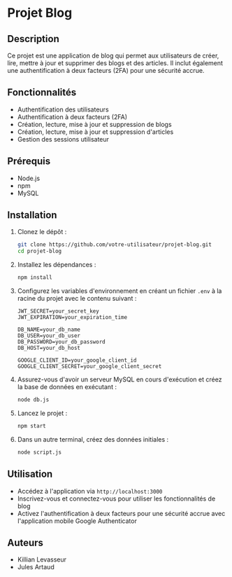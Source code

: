 # Projet Blog

## Description

Ce projet est une application de blog qui permet aux utilisateurs de créer, lire, mettre à jour et supprimer des blogs et des articles. Il inclut également une authentification à deux facteurs (2FA) pour une sécurité accrue.

## Fonctionnalités

- Authentification des utilisateurs
- Authentification à deux facteurs (2FA)
- Création, lecture, mise à jour et suppression de blogs
- Création, lecture, mise à jour et suppression d'articles
- Gestion des sessions utilisateur

## Prérequis

- Node.js
- npm
- MySQL

## Installation

1. Clonez le dépôt :

    ```bash
    git clone https://github.com/votre-utilisateur/projet-blog.git
    cd projet-blog
    ```

2. Installez les dépendances :

    ```bash
    npm install
    ```

3. Configurez les variables d'environnement en créant un fichier `.env` à la racine du projet avec le contenu suivant :

    ```dotenv
    JWT_SECRET=your_secret_key
    JWT_EXPIRATION=your_expiration_time

    DB_NAME=your_db_name
    DB_USER=your_db_user
    DB_PASSWORD=your_db_password
    DB_HOST=your_db_host

    GOOGLE_CLIENT_ID=your_google_client_id
    GOOGLE_CLIENT_SECRET=your_google_client_secret
    ```

4. Assurez-vous d'avoir un serveur MySQL en cours d'exécution et créez la base de données en exécutant :

    ```bash
    node db.js
    ```

5. Lancez le projet :

    ```bash
    npm start
    ```

6. Dans un autre terminal, créez des données initiales :

    ```bash
    node script.js
    ```

## Utilisation

- Accédez à l'application via `http://localhost:3000`
- Inscrivez-vous et connectez-vous pour utiliser les fonctionnalités de blog
- Activez l'authentification à deux facteurs pour une sécurité accrue avec l'application mobile Google Authenticator

## Auteurs

- Killian Levasseur
- Jules Artaud
